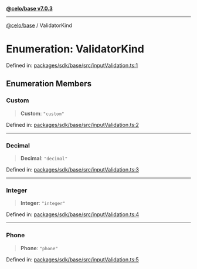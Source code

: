 [**@celo/base v7.0.3**](../README.md)

***

[@celo/base](../README.md) / ValidatorKind

# Enumeration: ValidatorKind

Defined in: [packages/sdk/base/src/inputValidation.ts:1](https://github.com/celo-org/developer-tooling/blob/master/packages/sdk/base/src/inputValidation.ts#L1)

## Enumeration Members

### Custom

> **Custom**: `"custom"`

Defined in: [packages/sdk/base/src/inputValidation.ts:2](https://github.com/celo-org/developer-tooling/blob/master/packages/sdk/base/src/inputValidation.ts#L2)

***

### Decimal

> **Decimal**: `"decimal"`

Defined in: [packages/sdk/base/src/inputValidation.ts:3](https://github.com/celo-org/developer-tooling/blob/master/packages/sdk/base/src/inputValidation.ts#L3)

***

### Integer

> **Integer**: `"integer"`

Defined in: [packages/sdk/base/src/inputValidation.ts:4](https://github.com/celo-org/developer-tooling/blob/master/packages/sdk/base/src/inputValidation.ts#L4)

***

### Phone

> **Phone**: `"phone"`

Defined in: [packages/sdk/base/src/inputValidation.ts:5](https://github.com/celo-org/developer-tooling/blob/master/packages/sdk/base/src/inputValidation.ts#L5)
